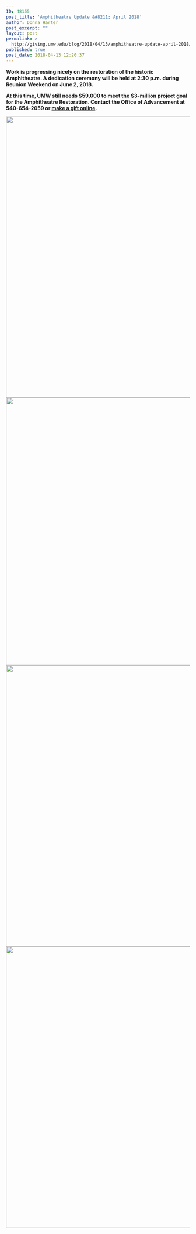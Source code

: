 ```yaml
---
ID: 48155
post_title: 'Amphitheatre Update &#8211; April 2018'
author: Donna Harter
post_excerpt: ""
layout: post
permalink: >
  http://giving.umw.edu/blog/2018/04/13/amphitheatre-update-april-2018/
published: true
post_date: 2018-04-13 12:20:37
---
```

<div id="umw-custom-background">
<div id="wrap">
<div id="inner">
<div id="content-sidebar-wrap">
<div id="content" class="hfeed">
<div class="post-48132 post type-post status-publish format-standard hentry category-giving-stories category-uncategorized entry">
<div class="entry-content">

<strong>Work is progressing nicely on the restoration of the historic Amphitheatre. A dedication ceremony will be held at 2:30 p.m. during Reunion Weekend on June 2, 2018. </strong>

<strong>At this time, UMW still needs $59,000 to meet the $3-million project goal for the Amphitheatre Restoration. Contact the Office of Advancement at 540-654-2059 or <a href="https://securelb.imodules.com/s/1588/rd17/interior.aspx?sid=1588&amp;gid=1&amp;pgid=1712&amp;cid=3848" target="_blank" rel="noopener">make a gift online</a></strong><strong>.

</strong>

<img class="aligncenter wp-image-48156 size-large" src="http://giving.umw.edu/wp-content/uploads/2018/04/april-13-4-1024x768.jpg" alt="" width="1024" height="768" /> <img class="size-large wp-image-48157 aligncenter" src="http://giving.umw.edu/wp-content/uploads/2018/04/april-13-1-1024x731.jpg" alt="" width="1024" height="731" /> <strong><img class="size-large wp-image-48159 aligncenter" src="http://giving.umw.edu/wp-content/uploads/2018/04/april-13-2-1024x768.jpg" alt="" width="1024" height="768" /></strong><strong><img class="size-large wp-image-48158 aligncenter" src="http://giving.umw.edu/wp-content/uploads/2018/04/april-13-3-1024x768.jpg" alt="" width="1024" height="768" />
</strong>

</div>
</div>
</div>
</div>
</div>
</div>
</div>